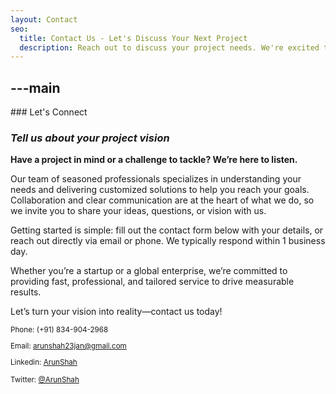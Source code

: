 ```yaml
---
layout: Contact 
seo:
  title: Contact Us - Let's Discuss Your Next Project 
  description: Reach out to discuss your project needs. We're excited to learn about your goals and explore how we can help.
---
```



---main
---

<PageTitle>
  ### Let's Connect
  
  ### _Tell us about your project vision_
</PageTitle>




**Have a project in mind or a challenge to tackle? We’re here to listen.**

Our team of seasoned professionals specializes in understanding your needs and delivering customized solutions to help you reach your goals. Collaboration and clear communication are at the heart of what we do, so we invite you to share your ideas, questions, or vision with us.  

Getting started is simple: fill out the contact form below with your details, or reach out directly via email or phone. We typically respond within 1 business day.  

Whether you’re a startup or a global enterprise, we’re committed to providing fast, professional, and tailored service to drive measurable results.  

Let’s turn your vision into reality—contact us today!

<Sep size="12" />

<small>
  <Icon src="/icons/call.svg" className="inline mr-2 align-middle fill-current text-omega-500" /> Phone: (+91) 834-904-2968

  <Icon src="/icons/mail.svg" className="mr-2 inline align-middle fill-current text-omega-500" /> Email: arunshah23jan@gmail.com

  <Icon src="/icons/logo-linkedin.svg" className="mr-2 inline align-middle fill-current text-omega-500" /> Linkedin: [ArunShah](https://www.linkedin.com/in/arun-shah-85416a204/)

  <Icon src="/icons/logo-twitter.svg" className="mr-2 inline align-middle fill-current text-omega-500" /> Twitter: [@ArunShah](https://twitter.com/ArunSha85325391/)
</small>

